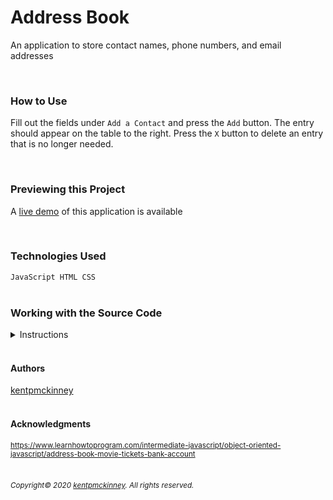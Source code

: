 
# Address Book

An application to store contact names, phone numbers, and email addresses

  <br/>

### How to Use
Fill out the fields under <code>Add a Contact</code> and press the <code>Add</code> button.
The entry should appear on the table to the right.
Press the <code>X</code> button to delete an entry that is no longer needed.

<br/>

### Previewing this Project


A [live demo](https://kentpmckinney.github.io/epi-address-book) of this application is available

<br/>

### Technologies Used

  <code>JavaScript
HTML
CSS</code>
  <br/>
  <br/>

### Working with the Source Code

<details>
  <summary>Instructions</summary>

  <br>
  The following are suggestions to help set up a development environment for this project. The actual steps needed may differ slightly depending on the operating system and other factors.

  <br/>

  ### Prerequisites

  The following software must be installed and properly configured on the target machine. 

   * An updated web browser (Internet Explorer may not be compatible)
 * Git (recommended)
  <br/>

  ### Setting up a Development Environment

  The following steps are meant to be a quick way to get the project up and running.

  1. Download a copy of the source code from: https://github.com/kentpmckinney/epi-address-book or clone using the repository link: https://github.com/kentpmckinney/epi-address-book.git
1. Launch a new tab in a web browser
1. Select to open a file location and navigate to the folder location of the source files
1. Choose the file <code>index.html</code>
  <br/>

  ### Deployment

  The files provided are ready to be deployed directly to a web server.

</details>

<br/>

#### Authors

[kentpmckinney](https://github.com/kentpmckinney)
<br/>
<br/>

#### Acknowledgments

<sub>https://www.learnhowtoprogram.com/intermediate-javascript/object-oriented-javascript/address-book-movie-tickets-bank-account</sub>
<br/>
<br/>

###### <sub>Copyright&copy; 2020 [kentpmckinney](https://github.com/kentpmckinney). All rights reserved.</sub>